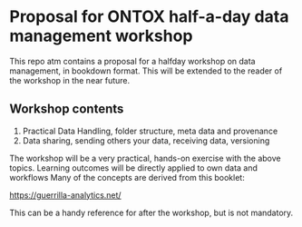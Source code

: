 # Proposal for ONTOX half-a-day data management workshop

This repo atm contains a proposal for a halfday workshop on data management, in bookdown format.
This will be extended to the reader of the workshop in the near future.


## Workshop contents

 1. Practical Data Handling, folder structure, meta data and provenance
 1. Data sharing, sending others your data, receiving data, versioning
 
The workshop will be a very practical, hands-on exercise with the above topics. Learning outcomes will be directly applied to own data and workflows
Many of the concepts are derived from this booklet:
 
https://guerrilla-analytics.net/
 
This can be a handy reference for after the workshop, but is not mandatory.
